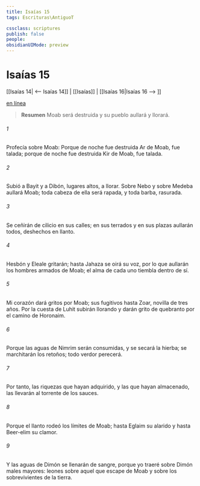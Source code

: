 ```yaml
---
title: Isaías 15
tags: Escrituras\AntiguoT

cssclass: scriptures
publish: false
people:
obsidianUIMode: preview
---
```


# Isaías 15
[[Isaías 14| <-- Isaías 14]] | [[Isaías]] | [[Isaías 16|Isaías 16 --> ]]

[en línea](https://churchofjesuschrist.org/study/scriptures/ot/isa/15?lang=spa)

> __Resumen__
Moab será destruida y su pueblo aullará y llorará.

###### 1 
Profecía sobre Moab: Porque de noche fue destruida Ar de Moab, fue talada; porque de noche fue destruida Kir de Moab, fue talada.

###### 2 
Subió a Bayit y a Dibón, lugares altos, a llorar. Sobre Nebo y sobre Medeba aullará Moab; toda cabeza de ella será rapada, y toda barba, rasurada.

###### 3 
Se ceñirán de cilicio en sus calles; en sus terrados y en sus plazas aullarán todos, deshechos en llanto.

###### 4 
Hesbón y Eleale gritarán; hasta Jahaza se oirá su voz, por lo que aullarán los hombres armados de Moab; el alma de cada uno tiembla dentro de sí.

###### 5 
Mi corazón dará gritos por Moab; sus fugitivos  hasta Zoar,  novilla de tres años. Por la cuesta de Luhit subirán llorando y darán grito de quebranto por el camino de Horonaim.

###### 6 
Porque las aguas de Nimrim serán consumidas, y se secará la hierba; se marchitarán los retoños; todo verdor perecerá.

###### 7 
Por tanto, las riquezas que hayan adquirido, y las que hayan almacenado, las llevarán al torrente de los sauces.

###### 8 
Porque el llanto rodeó los límites de Moab; hasta Eglaim  su alarido y hasta Beer-elim su clamor.

###### 9 
Y las aguas de Dimón se llenarán de sangre, porque yo traeré sobre Dimón males mayores: leones sobre aquel que escape de Moab y sobre los sobrevivientes de la tierra.

